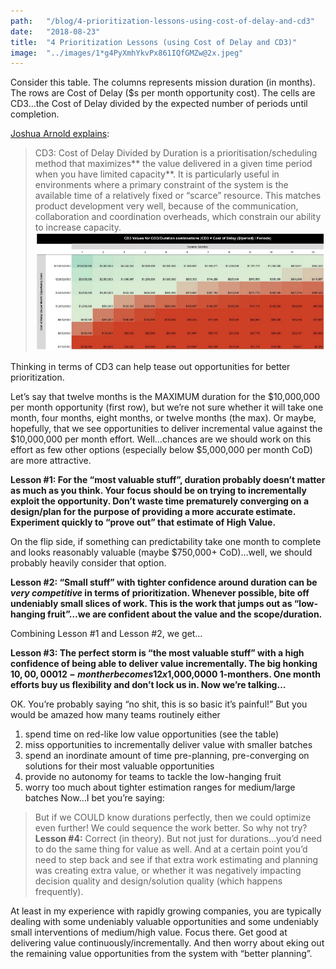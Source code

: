 ```yaml
---
path:	"/blog/4-prioritization-lessons-using-cost-of-delay-and-cd3"
date:	"2018-08-23"
title:	"4 Prioritization Lessons (using Cost of Delay and CD3)"
image:	"../images/1*g4PyXmhYkvPx861IQfGMZw@2x.jpeg"
---
```


Consider this table. The columns represents mission duration (in months). The rows are Cost of Delay ($s per month opportunity cost). The cells are CD3…the Cost of Delay divided by the expected number of periods until completion.

[Joshua Arnold explains](http://blackswanfarming.com/cost-of-delay-divided-by-duration/):


> CD3: Cost of Delay Divided by Duration is a prioritisation/scheduling method that maximizes** the value delivered in a given time period when you have limited capacity**. It is particularly useful in environments where a primary constraint of the system is the available time of a relatively fixed or “scarce” resource. This matches product development very well, because of the communication, collaboration and coordination overheads, which constrain our ability to increase capacity.![](../images/1*g4PyXmhYkvPx861IQfGMZw@2x.jpeg)

Thinking in terms of CD3 can help tease out opportunities for better prioritization.

Let’s say that twelve months is the MAXIMUM duration for the $10,000,000 per month opportunity (first row), but we’re not sure whether it will take one month, four months, eight months, or twelve months (the max). Or maybe, hopefully, that we see opportunities to deliver incremental value against the $10,000,000 per month effort. Well…chances are we should work on this effort as few other options (especially below $5,000,000 per month CoD) are more attractive.

**Lesson #1: For the “most valuable stuff”, duration probably doesn’t matter as much as you think. Your focus should be on trying to incrementally exploit the opportunity. Don’t waste time prematurely converging on a design/plan for the purpose of providing a more accurate estimate. Experiment quickly to “prove out” that estimate of High Value.**

On the flip side, if something can predictability take one month to complete and looks reasonably valuable (maybe $750,000+ CoD)…well, we should probably heavily consider that option.

**Lesson #2: “Small stuff” with tighter confidence around duration can be *very competitive* in terms of prioritization. Whenever possible, bite off undeniably small slices of work. This is the work that jumps out as “low-hanging fruit”…we are confident about the value and the scope/duration.**

Combining Lesson #1 and Lesson #2, we get…

**Lesson #3: The perfect storm is “the most valuable stuff” with a high confidence of being able to deliver value incrementally. The big honking $10,00,000 12-monther becomes 12x$1,000,0000 1-monthers. One month efforts buy us flexibility and don’t lock us in. Now we’re talking…**

OK. You’re probably saying “no shit, this is so basic it’s painful!” But you would be amazed how many teams routinely either

1. spend time on red-like low value opportunities (see the table)
2. miss opportunities to incrementally deliver value with smaller batches
3. spend an inordinate amount of time pre-planning, pre-converging on solutions for their most valuable opportunities
4. provide no autonomy for teams to tackle the low-hanging fruit
5. worry too much about tighter estimation ranges for medium/large batches
Now…I bet you’re saying:


> But if we COULD know durations perfectly, then we could optimize even further! We could sequence the work better. So why not try?**Lesson #4:** Correct (in theory). But not just for durations…you’d need to do the same thing for value as well. And at a certain point you’d need to step back and see if that extra work estimating and planning was creating extra value, or whether it was negatively impacting decision quality and design/solution quality (which happens frequently).

At least in my experience with rapidly growing companies, you are typically dealing with some undeniably valuable opportunities and some undeniably small interventions of medium/high value. Focus there. Get good at delivering value continuously/incrementally. And then worry about eking out the remaining value opportunities from the system with “better planning”.

